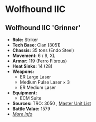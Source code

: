 # Wolfhound IIC 

## Wolfhound IIC 'Grinner' 

- **Role:** Striker 
- **Tech Base:** Clan (3051) 
- **Chassis:** 35 tons (Endo Steel) 
- **Movement:** 6 / 9, XL 
- **Armor:** 119 (Ferro Fibrous) 
- **Heat Sinks:** 14 (28) 
- **Weapons:** 
  - ER Large Laser 
  - Medium Pulse Laser × 3 
  - ER Medium Laser 
- **Equipment:** 
  - ECM Suite 
- **Sources:** TRO: 3050 , [Master Unit List](http://masterunitlist.info/Unit/Details/3570) 
- **Battle Value:** 1579 
- [*More Info*](wolfhound_iic/wolfhound_iic_grinner.md) 

